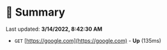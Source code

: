 # 📖 Summary
Last updated: **3/14/2022, 8:42:30 AM**

- `GET` [https://google.com](https://google.com) - **Up** (135ms)
